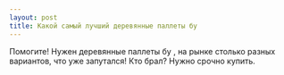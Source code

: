 ```yaml
---
layout: post 
title: Какой самый лучший деревянные паллеты бу 
--- 
```

Помогите! Нужен деревянные паллеты бу , на рынке столько разных вариантов, что уже запутался! Кто брал? Нужно срочно купить.